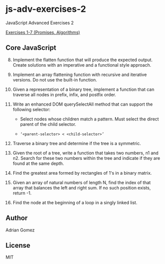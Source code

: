 # js-adv-exercises-2

JavaScript Advanced Exercises 2

[Exercises 1-7 (Promises, Algorithms)](https://github.com/aegomez/js-adv-exercises)

## Core JavaScript

8. Implement the flatten function that will produce the expected output. Create solutions with an imperative and a functional style approach.

9. Implement an array flattening function with recursive and iterative versions. Do not use the built-in function.

10. Given a representation of a binary tree, implement a function that can traverse all nodes in prefix, infix, and postfix order.

11. Write an enhanced DOM querySelectAll method that can support the following selector:

    - Select nodes whose children match a pattern. Must select the direct parent of the child selector.

    - `‘<parent-selector> < <child-selector>’`

12. Traverse a binary tree and determine if the tree is a symmetric.

13. Given the root of a tree, write a function that takes two numbers, n1 and n2. Search for these two numbers within the tree and indicate if they are found at the same depth.

14. Find the greatest area formed by rectangles of 1's in a binary matrix.

15. Given an array of natural numbers of length N, find the index of that array that balances the left and right sum. If no such position exists, return -1.

16. Find the node at the beginning of a loop in a singly linked list.

## Author

Adrian Gomez

## License

MIT
